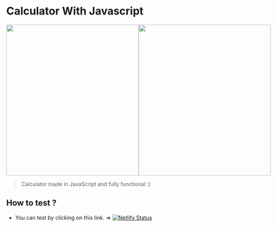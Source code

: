 # Calculator With Javascript

<div style="display: flex; flex-direction: row;">
  <img src="https://github.com/lucassoares72/Calculator/blob/Main/github/project-image1.png" width="350px" height="400px"/>
  <img style="margin-right: 100px;" src="https://github.com/lucassoares72/Calculator/blob/Main/github/project-image2.png" width="350px" height=400px"/>
</div>

> Calculator made in JavaScript and fully functional :)
                                                                                                                                                     
                                                                                                                                                   
## How to test ?
* You can test by clicking on this link. => [![Netlify Status](https://api.netlify.com/api/v1/badges/ee5668a2-0d34-4e18-b924-8b610d492423/deploy-status)](https://app.netlify.com/sites/lucassoares72-calculatorjs/deploys)
                                                                                                                                                     
